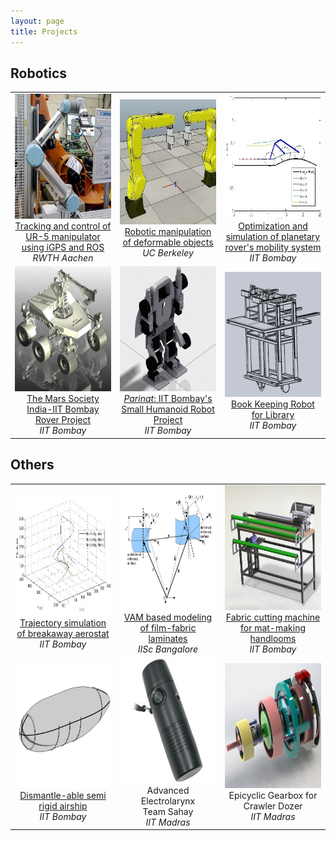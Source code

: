 ```yaml
---
layout: page
title: Projects
---
```

## Robotics
<table>
<tr>
<td width="30%" align="center">
<img src="/project_images/ur5.jpg" style="width:200px;height:200px;">
<a href="/projects/MTP"> Tracking and control of UR-5 manipulator using iGPS and ROS </a>
<br> <em>RWTH Aachen</em>
</td>

<td width="30%" align="center">
<img src="/project_images/LRmate200iD.jpg" style="width:200px;height:200px;">
<a href="/projects/UCB">Robotic manipulation of deformable objects</a>
<br><em>UC Berkeley</em>
</td>

<td width="30%" align="center">
<img src="/project_images/rockerbogie.jpg" style="width:200px;height:200px;">
<a href="/projects/BTP">Optimization and simulation of planetary rover's mobility system</a>
<br><em>IIT Bombay</em>
</td>

</tr>
<tr>
<td width="30%" align="center">
<img src="/project_images/msi.jpg" style="width:200px;height:200px;">
<a href="/projects/MSI"> The Mars Society India-IIT Bombay Rover Project </a>
<br> <em>IIT Bombay</em>
</td>

<td width="30%" align="center">
<img src="/project_images/parinat2.jpg" style="width:200px;height:200px;">
<a href="/projects/Parinat"> <em>Parinat</em>: IIT Bombay's Small Humanoid Robot Project </a>
<br><em>IIT Bombay</em>
</td>
<td width="30%" align="center">
<img src="/project_images/bkb1.jpg" style="width:200px;height:200px;">
<a href="/projects/BKB">Book Keeping Robot for Library</a>
<br><em>IIT Bombay</em></td>
</tr>

</table>

## Others
<table>
<tr>
<td width="30%" align="center">
<img src="/project_images/breakaway.jpg" style="width:200px;height:200px;">
<a href="/projects/breakaway">Trajectory simulation of breakaway aerostat</a>
<br><em>IIT Bombay</em></td>
<td width="30%" align="center">
<img src="/project_images/vam.jpg" style="width:200px;height:200px;">
<a href="/projects/vam">VAM based modeling of film-fabric laminates</a>
<br> <em>IISc Bangalore</em></td>
<td width="30%" align="center">
<img src="/project_images/fabric.jpg" style="width:200px;height:200px;">
<a href="/projects/fabric">Fabric cutting machine for mat-making handlooms</a>
<br><em>IIT Bombay</em></td>
</tr>
<tr>
<td width="30%" align="center">
<img src="/project_images/semirigid.jpg" style="width:200px;height:200px;">
<a href="/projects/semirigid">Dismantle-able semi rigid airship</a>
<br> <em>IIT Bombay</em></td>
<td width="30%" align="center">
<img src="/project_images/electrolarynx.jpg" style="width:200px;height:200px;">
Advanced Electrolarynx
<br> Team Sahay
<br><em>IIT Madras</em></td>
<td width="30%" align="center">
<img src="/project_images/epicyclic.jpg" style="width:200px;height:200px;">
Epicyclic Gearbox for Crawler Dozer
<br><em>IIT Madras</em></td>
</tr>
</table>
<!--
<p class="message">
  Hey there! This page is included as an example. Feel free to customize it for your own use upon downloading. Carry on!
</p>

In the novel, *The Strange Case of Dr. Jeykll and Mr. Hyde*, Mr. Poole is Dr. Jekyll's virtuous and loyal butler. Similarly, Poole is an upstanding and effective butler that helps you build Jekyll themes. It's made by [@mdo](https://twitter.com/mdo).

There are currently two themes built on Poole:

* [Hyde](http://hyde.getpoole.com)
* [Lanyon](http://lanyon.getpoole.com)

Learn more and contribute on [GitHub](https://github.com/poole).

## Setup

Some fun facts about the setup of this project include:

* Built for [Jekyll](http://jekyllrb.com)
* Developed on GitHub and hosted for free on [GitHub Pages](https://pages.github.com)
* Coded with [Sublime Text 2](http://sublimetext.com), an amazing code editor
* Designed and developed while listening to music like [Blood Bros Trilogy](https://soundcloud.com/maddecent/sets/blood-bros-series)

Have questions or suggestions? Feel free to [open an issue on GitHub](https://github.com/poole/issues/new) or [ask me on Twitter](https://twitter.com/mdo).

Thanks for reading!
-->
